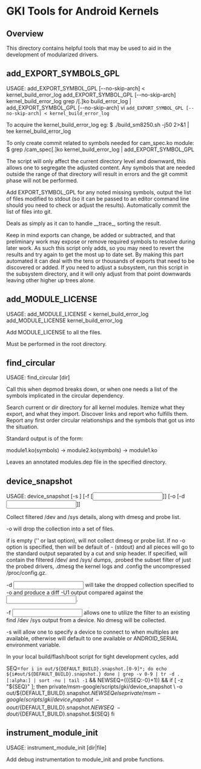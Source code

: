 GKI Tools for Android Kernels
=============================

Overview
--------
This directory contains helpful tools that may be used to aid in the
development of modularized drivers.

add_EXPORT_SYMBOLS_GPL
----------------------
USAGE: add_EXPORT_SYMBOL_GPL [--no-skip-arch] < kernel_build_error_log
       add_EXPORT_SYMBOL_GPL [--no-skip-arch] kernel_build_error_log
       grep /<module>[.]ko build_error_log | add_EXPORT_SYMBOL_GPL [--no-skip-arch]
       vi `add_EXPORT_SYMBOL_GPL [--no-skip-arch] < kernel_build_error_log`

To acquire the kernel_build_error_log eg:
$ ./build_sm8250.sh -j50 2>&1 | tee kernel_build_error_log

To only create commit related to symbols needed for cam_spec.ko module:
$ grep /cam_spec[.]ko kernel_build_error_log | add_EXPORT_SYMBOL_GPL

The script will only affect the current directory level and downward,
this allows one to segregate the adjusted content.  Any symbols that
are needed outside the range of that directory will result in errors
and the git commit phase will not be performed.

Add EXPORT_SYMBOL_GPL for any noted missing symbols, output the list of files
modified to stdout (so it can be passed to an editor command line should you
need to check or adjust the results). Automatically commit the list of files
into git.

Deals as simply as it can to handle \_\_trace\_<symbols>, sorting the result.

Keep in mind exports can change, be added or subtracted, and that preliminary
work may expose or remove required symbols to resolve during later work.  As
such this script only adds, so you may need to revert the results and try
again to get the most up to date set.  By making this part automated it can
deal with the tens or thousands of exports that need to be discovered or
added.  If you need to adjust a subsystem, run this script in the subsystem
directory, and it will only adjust from that point downwards leaving other
higher up trees alone.

add_MODULE_LICENSE
------------------
USAGE: add_MODULE_LICENSE < kernel_build_error_log
       add_MODULE_LICENSE kernel_build_error_log

Add MODULE_LICENSE to all the files.

Must be performed in the root directory.

find_circular
-------------
USAGE: find_circular [dir]

Call this when depmod breaks down, or when one needs a list of the symbols
implicated in the circular dependency.

Search current or dir directory for all kernel modules.  Itemize what they
export, and what they import.  Discover links and report who fulfills them.
Report any first order circular relationships and the symbols that got us
into the situation.

Standard output is of the form:

module1.ko(symbols) -> module2.ko(symbols) -> module1.ko

Leaves an annotated modules.dep file in the specified directory.

device_snapshot
---------------
USAGE: device_snapshot [-s <serialno>] [-f [<input>]] [-o <output> [-d <input>]]

Collect filtered /dev and /sys details, along with dmesg and probe list.

-o <output> will drop the collection into a set of files.

if <output> is empty ('' or last option), will not collect dmesg or probe
list.  If no -o option is specified, then <output> will be default of -
(stdout) and all pieces will go to the standard output separated by a cut
and snip header.  If specified, <output> will contain the filtered /dev/
and /sys/ dumps, <output>.probed the subset filter of just the probed drivers,
<output>.dmesg the kernel logs and <output>.config the uncompressed
/proc/config.gz.

-d <input> will take the dropped collection specified to -o <output> and
produce a diff -U1 output compared against the <input>.

-f <input> allows one to utilize the filter to an existing find /dev /sys
output from a device.  No dmesg will be collected.

-s <serialno> will allow one to specify a device to connect to when multiples
are available, otherwise will default to one available or ANDROID_SERIAL
environment variable.

In your local build/flash/boot script for tight development cycles, add

  SEQ=`for i in out/${DEFAULT_BUILD}.snapshot.[0-9]*; do
         echo ${i#out/${DEFAULT_BUILD}.snapshot.}
       done |
       grep -v 0-9 |
       tr -d .[:alpha:] |
       sort -nu |
       tail -1` &&
  NEWSEQ=$((${SEQ:-0}+1)) &&
  if [ -z "${SEQ}" ]; then
    private/msm-google/scripts/gki/device_snapshot \
      -o out/${DEFAULT_BUILD}.snapshot.${NEWSEQ}
  else
    private/msm-google/scripts/gki/device_snapshot \
      -o out/${DEFAULT_BUILD}.snapshot.${NEWSEQ} \
      -d out/${DEFAULT_BUILD}.snapshot.${SEQ}
  fi

instrument_module_init
----------------------
USAGE: instrument_module_init [dir|file]

Add debug instrumentation to module_init and probe functions.
